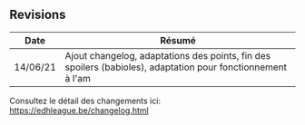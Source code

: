 ## Revisions

| Date     | Résumé                                                       |
| -------- | ------------------------------------------------------------ |
| 14/06/21 | Ajout changelog, adaptations des points, fin des spoilers (babioles), adaptation pour fonctionnement à l'am |

Consultez le détail des changements ici: https://edhleague.be/changelog.html